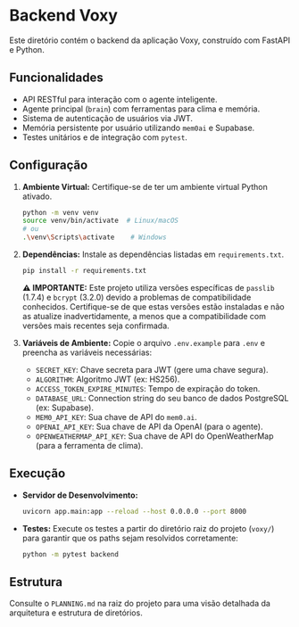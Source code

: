 # Backend Voxy

Este diretório contém o backend da aplicação Voxy, construído com FastAPI e Python.

## Funcionalidades

*   API RESTful para interação com o agente inteligente.
*   Agente principal (`brain`) com ferramentas para clima e memória.
*   Sistema de autenticação de usuários via JWT.
*   Memória persistente por usuário utilizando `mem0ai` e Supabase.
*   Testes unitários e de integração com `pytest`.

## Configuração

1.  **Ambiente Virtual:** Certifique-se de ter um ambiente virtual Python ativado.
    ```bash
    python -m venv venv
    source venv/bin/activate  # Linux/macOS
    # ou
    .\venv\Scripts\activate    # Windows
    ```
2.  **Dependências:** Instale as dependências listadas em `requirements.txt`.
    ```bash
    pip install -r requirements.txt
    ```
    **⚠️ IMPORTANTE:** Este projeto utiliza versões específicas de `passlib` (1.7.4) e `bcrypt` (3.2.0) devido a problemas de compatibilidade conhecidos. Certifique-se de que estas versões estão instaladas e não as atualize inadvertidamente, a menos que a compatibilidade com versões mais recentes seja confirmada.

3.  **Variáveis de Ambiente:** Copie o arquivo `.env.example` para `.env` e preencha as variáveis necessárias:
    *   `SECRET_KEY`: Chave secreta para JWT (gere uma chave segura).
    *   `ALGORITHM`: Algoritmo JWT (ex: HS256).
    *   `ACCESS_TOKEN_EXPIRE_MINUTES`: Tempo de expiração do token.
    *   `DATABASE_URL`: Connection string do seu banco de dados PostgreSQL (ex: Supabase).
    *   `MEM0_API_KEY`: Sua chave de API do `mem0.ai`.
    *   `OPENAI_API_KEY`: Sua chave de API da OpenAI (para o agente).
    *   `OPENWEATHERMAP_API_KEY`: Sua chave de API do OpenWeatherMap (para a ferramenta de clima).

## Execução

*   **Servidor de Desenvolvimento:**
    ```bash
    uvicorn app.main:app --reload --host 0.0.0.0 --port 8000
    ```
*   **Testes:**
    Execute os testes a partir do diretório raiz do projeto (`voxy/`) para garantir que os paths sejam resolvidos corretamente:
    ```bash
    python -m pytest backend
    ```

## Estrutura

Consulte o `PLANNING.md` na raiz do projeto para uma visão detalhada da arquitetura e estrutura de diretórios. 